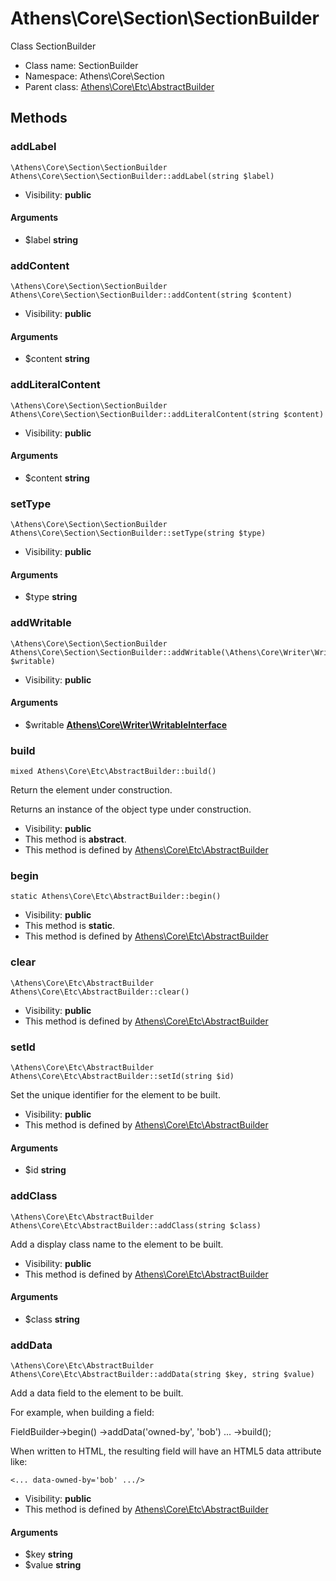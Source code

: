 Athens\Core\Section\SectionBuilder
===============

Class SectionBuilder




* Class name: SectionBuilder
* Namespace: Athens\Core\Section
* Parent class: [Athens\Core\Etc\AbstractBuilder](Athens-Core-Etc-AbstractBuilder.md)







Methods
-------


### addLabel

    \Athens\Core\Section\SectionBuilder Athens\Core\Section\SectionBuilder::addLabel(string $label)





* Visibility: **public**


#### Arguments
* $label **string**



### addContent

    \Athens\Core\Section\SectionBuilder Athens\Core\Section\SectionBuilder::addContent(string $content)





* Visibility: **public**


#### Arguments
* $content **string**



### addLiteralContent

    \Athens\Core\Section\SectionBuilder Athens\Core\Section\SectionBuilder::addLiteralContent(string $content)





* Visibility: **public**


#### Arguments
* $content **string**



### setType

    \Athens\Core\Section\SectionBuilder Athens\Core\Section\SectionBuilder::setType(string $type)





* Visibility: **public**


#### Arguments
* $type **string**



### addWritable

    \Athens\Core\Section\SectionBuilder Athens\Core\Section\SectionBuilder::addWritable(\Athens\Core\Writer\WritableInterface $writable)





* Visibility: **public**


#### Arguments
* $writable **[Athens\Core\Writer\WritableInterface](Athens-Core-Writer-WritableInterface.md)**



### build

    mixed Athens\Core\Etc\AbstractBuilder::build()

Return the element under construction.

Returns an instance of the object type under construction.

* Visibility: **public**
* This method is **abstract**.
* This method is defined by [Athens\Core\Etc\AbstractBuilder](Athens-Core-Etc-AbstractBuilder.md)




### begin

    static Athens\Core\Etc\AbstractBuilder::begin()





* Visibility: **public**
* This method is **static**.
* This method is defined by [Athens\Core\Etc\AbstractBuilder](Athens-Core-Etc-AbstractBuilder.md)




### clear

    \Athens\Core\Etc\AbstractBuilder Athens\Core\Etc\AbstractBuilder::clear()





* Visibility: **public**
* This method is defined by [Athens\Core\Etc\AbstractBuilder](Athens-Core-Etc-AbstractBuilder.md)




### setId

    \Athens\Core\Etc\AbstractBuilder Athens\Core\Etc\AbstractBuilder::setId(string $id)

Set the unique identifier for the element to be built.



* Visibility: **public**
* This method is defined by [Athens\Core\Etc\AbstractBuilder](Athens-Core-Etc-AbstractBuilder.md)


#### Arguments
* $id **string**



### addClass

    \Athens\Core\Etc\AbstractBuilder Athens\Core\Etc\AbstractBuilder::addClass(string $class)

Add a display class name to the element to be built.



* Visibility: **public**
* This method is defined by [Athens\Core\Etc\AbstractBuilder](Athens-Core-Etc-AbstractBuilder.md)


#### Arguments
* $class **string**



### addData

    \Athens\Core\Etc\AbstractBuilder Athens\Core\Etc\AbstractBuilder::addData(string $key, string $value)

Add a data field to the element to be built.

For example, when building a field:

FieldBuilder->begin()
    ->addData('owned-by', 'bob')
    ...
    ->build();

When written to HTML, the resulting field will have
an HTML5 data attribute like:

    <... data-owned-by='bob' .../>

* Visibility: **public**
* This method is defined by [Athens\Core\Etc\AbstractBuilder](Athens-Core-Etc-AbstractBuilder.md)


#### Arguments
* $key **string**
* $value **string**


